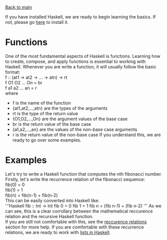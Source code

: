 [Back to main](https://jd-anabi.github.io/functional-programming/)

If you have installed Haskell, we are ready to begin learning the basics. If not, 
please go [here](https://www.haskell.org/platform/) to install it.  

# Functions
One of the most fundamental aspects of Haskell is functions. Learning how to create, compose, and apply functions is essential to working with Haskell. 
Whenever you are write a function, it will usually follow the basic format:  
f :: (at1 -> at2 -> ... -> atn) -> rt  
f O1 O2 ... On = br  
f a1 a2 ... an = r  
where 
* f is the name of the function
* {at1,at2,...,atn} are the types of the arguments
* rt is the type of the return value
* {O1,O2,...,On} are the argument values of the base case
* br is the return value of the base case
* {a1,a2,...,an} are the values of the non-base case arguments
* r is the return value of the non-base case
If you understand this, we are ready to go over some examples.

# Examples
Let's try to write a Haskell function that computes the nth fibonacci number.  
Firstly, let's write the recurrence relation of the fibonacci sequence:  
fib(0) = 0  
fib(1) = 1  
fib(n) = fib(n-1) + fib(n-2)  
This can be easily converted into Haskell like:  
'''Haskell
fib :: Int -> Int
fib 0 = 0
fib 1 = 1
fib n = (fib n-1) + (fib n-2)
'''
As we can see, this is a clear corrollary between the mathematical reccurence relation and the recursive Haskell function.  
If you are still not comfortable with this, see the [reccurence relations](https://jd-anabi.github.io/functional-programming/reccurrence-relations) 
section for more help. If you are comfortable with these recurrence relations, we are ready  to work with [lists in Haskell](https://jd-anabi.github.io/functional-programming/).
